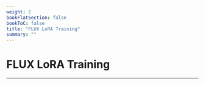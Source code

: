 ```yaml
---
weight: 2
bookFlatSection: false
bookToC: false
title: "FLUX LoRA Training"
summary: ""
---
```


<!--markdownlint-disable MD025 -->

# FLUX LoRA Training

---

